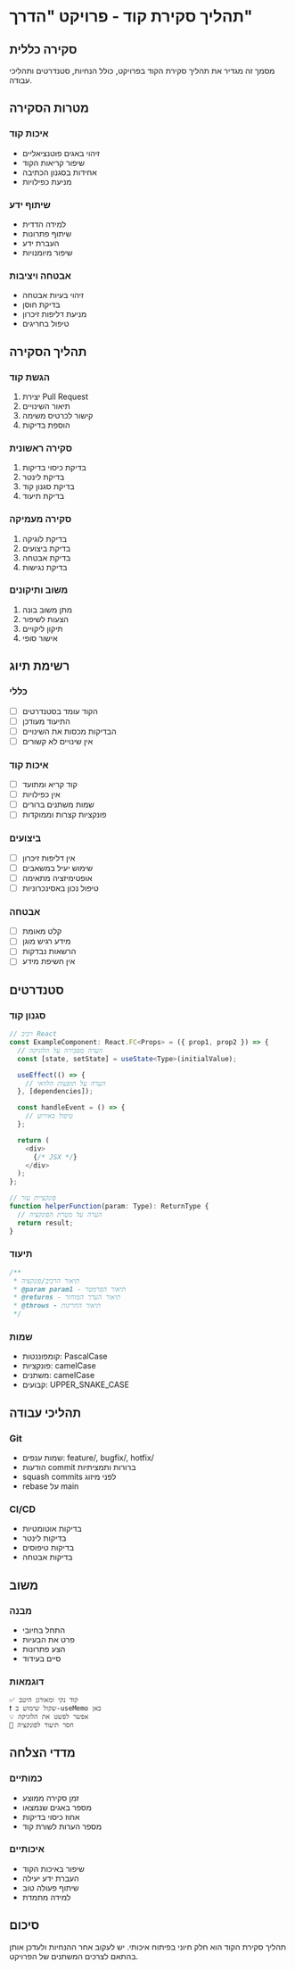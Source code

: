 # תהליך סקירת קוד - פרויקט "הדרך"

## סקירה כללית

מסמך זה מגדיר את תהליך סקירת הקוד בפרויקט, כולל הנחיות, סטנדרטים ותהליכי עבודה.

## מטרות הסקירה

### איכות קוד

- זיהוי באגים פוטנציאליים
- שיפור קריאות הקוד
- אחידות בסגנון הכתיבה
- מניעת כפילויות

### שיתוף ידע

- למידה הדדית
- שיתוף פתרונות
- העברת ידע
- שיפור מיומנויות

### אבטחה ויציבות

- זיהוי בעיות אבטחה
- בדיקת חוסן
- מניעת דליפות זיכרון
- טיפול בחריגים

## תהליך הסקירה

### הגשת קוד

1. יצירת Pull Request
2. תיאור השינויים
3. קישור לכרטיס משימה
4. הוספת בדיקות

### סקירה ראשונית

1. בדיקת כיסוי בדיקות
2. בדיקת לינטר
3. בדיקת סגנון קוד
4. בדיקת תיעוד

### סקירה מעמיקה

1. בדיקת לוגיקה
2. בדיקת ביצועים
3. בדיקת אבטחה
4. בדיקת נגישות

### משוב ותיקונים

1. מתן משוב בונה
2. הצעות לשיפור
3. תיקון ליקויים
4. אישור סופי

## רשימת תיוג

### כללי

- [ ] הקוד עומד בסטנדרטים
- [ ] התיעוד מעודכן
- [ ] הבדיקות מכסות את השינויים
- [ ] אין שינויים לא קשורים

### איכות קוד

- [ ] קוד קריא ומתועד
- [ ] אין כפילויות
- [ ] שמות משתנים ברורים
- [ ] פונקציות קצרות וממוקדות

### ביצועים

- [ ] אין דליפות זיכרון
- [ ] שימוש יעיל במשאבים
- [ ] אופטימיזציה מתאימה
- [ ] טיפול נכון באסינכרוניות

### אבטחה

- [ ] קלט מאומת
- [ ] מידע רגיש מוגן
- [ ] הרשאות נבדקות
- [ ] אין חשיפת מידע

## סטנדרטים

### סגנון קוד

```typescript
// רכיב React
const ExampleComponent: React.FC<Props> = ({ prop1, prop2 }) => {
  // הערה מסבירה על הלוגיקה
  const [state, setState] = useState<Type>(initialValue);

  useEffect(() => {
    // הערה על תופעות הלוואי
  }, [dependencies]);

  const handleEvent = () => {
    // טיפול באירוע
  };

  return (
    <div>
      {/* JSX */}
    </div>
  );
};

// פונקציית עזר
function helperFunction(param: Type): ReturnType {
  // הערה על מטרת הפונקציה
  return result;
}
```

### תיעוד

```typescript
/**
 * תיאור הרכיב/פונקציה
 * @param param1 - תיאור הפרמטר
 * @returns - תיאור הערך המוחזר
 * @throws - תיאור החריגות
 */
```

### שמות

- קומפוננטות: PascalCase
- פונקציות: camelCase
- משתנים: camelCase
- קבועים: UPPER_SNAKE_CASE

## תהליכי עבודה

### Git

- שמות ענפים: feature/, bugfix/, hotfix/
- הודעות commit ברורות ותמציתיות
- squash commits לפני מיזוג
- rebase על main

### CI/CD

- בדיקות אוטומטיות
- בדיקות לינטר
- בדיקות טיפוסים
- בדיקות אבטחה

## משוב

### מבנה

- התחל בחיובי
- פרט את הבעיות
- הצע פתרונות
- סיים בעידוד

### דוגמאות

```markdown
✅ קוד נקי ומאורגן היטב
❗ שקול שימוש ב-useMemo כאן
💡 אפשר לפשט את הלוגיקה
📝 חסר תיעוד לפונקציה
```

## מדדי הצלחה

### כמותיים

- זמן סקירה ממוצע
- מספר באגים שנמצאו
- אחוז כיסוי בדיקות
- מספר הערות לשורת קוד

### איכותיים

- שיפור באיכות הקוד
- העברת ידע יעילה
- שיתוף פעולה טוב
- למידה מתמדת

## סיכום

תהליך סקירת הקוד הוא חלק חיוני בפיתוח איכותי. יש לעקוב אחר ההנחיות ולעדכן אותן בהתאם לצרכים המשתנים של הפרויקט.
